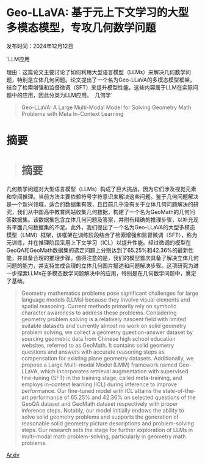# Geo-LLaVA: 基于元上下文学习的大型多模态模型，专攻几何数学问题

发布时间：2024年12月12日

`LLM应用

理由：这篇论文主要讨论了如何利用大型语言模型（LLMs）来解决几何数学问题，特别是立体几何问题。论文提出了一个名为Geo-LLaVA的多模态模型框架，结合了检索增强和监督微调（SFT）来提升模型性能。这些内容属于LLM在实际问题中的应用，因此分类为LLM应用。` `几何学`

> Geo-LLaVA: A Large Multi-Modal Model for Solving Geometry Math Problems with Meta In-Context Learning

# 摘要

> # 摘要
几何数学问题对大型语言模型（LLMs）构成了巨大挑战，因为它们涉及视觉元素和空间推理。当前方法主要依赖符号字符意识来解决这些问题。鉴于几何问题解决是一个新兴领域，适合的数据集有限，且目前几乎没有关于立体几何问题解决的研究，我们从中国高中教育网站收集几何数据，构建了一个名为GeoMath的几何问答数据集。该数据集包含立体几何问题及答案，并附有精确的推理步骤，以补充现有平面几何数据集的不足。此外，我们提出了一个名为Geo-LLaVA的大型多模态模型（LMM）框架，该框架在训练阶段结合了检索增强和监督微调（SFT），称为元训练，并在推理阶段采用上下文学习（ICL）以提升性能。经过微调的模型在GeoQA和GeoMath数据集的选定问题上分别达到了65.25%和42.36%的最新性能，并具备合理的推理步骤。值得注意的是，我们的模型首次具备了解决立体几何问题的能力，并支持生成合理的立体几何图片描述和问题解决步骤。这项研究为进一步探索LLMs在多模态数学问题解决中的应用，特别是在几何数学问题中，奠定了基础。

> Geometry mathematics problems pose significant challenges for large language models (LLMs) because they involve visual elements and spatial reasoning. Current methods primarily rely on symbolic character awareness to address these problems. Considering geometry problem solving is a relatively nascent field with limited suitable datasets and currently almost no work on solid geometry problem solving, we collect a geometry question-answer dataset by sourcing geometric data from Chinese high school education websites, referred to as GeoMath. It contains solid geometry questions and answers with accurate reasoning steps as compensation for existing plane geometry datasets. Additionally, we propose a Large Multi-modal Model (LMM) framework named Geo-LLaVA, which incorporates retrieval augmentation with supervised fine-tuning (SFT) in the training stage, called meta-training, and employs in-context learning (ICL) during inference to improve performance. Our fine-tuned model with ICL attains the state-of-the-art performance of 65.25% and 42.36% on selected questions of the GeoQA dataset and GeoMath dataset respectively with proper inference steps. Notably, our model initially endows the ability to solve solid geometry problems and supports the generation of reasonable solid geometry picture descriptions and problem-solving steps. Our research sets the stage for further exploration of LLMs in multi-modal math problem-solving, particularly in geometry math problems.

[Arxiv](https://arxiv.org/abs/2412.10455)